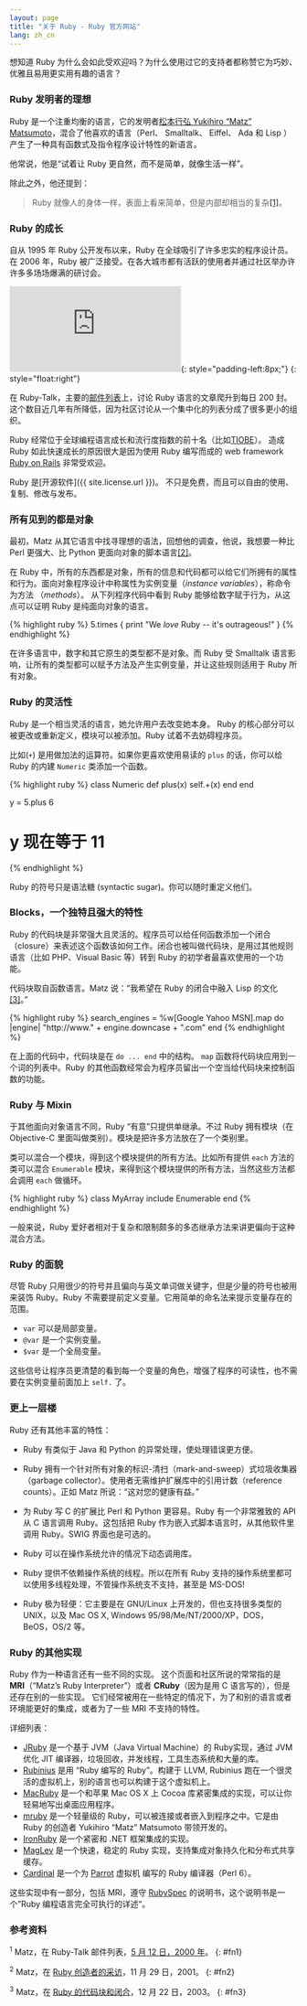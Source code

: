 ```yaml
---
layout: page
title: "关于 Ruby - Ruby 官方网站"
lang: zh_cn
---
```


想知道 Ruby 为什么会如此受欢迎吗？为什么使用过它的支持者都称赞它为巧妙、优雅且易用更实用有趣的语言？

### Ruby 发明者的理想

Ruby 是一个注重均衡的语言，它的发明者[松本行弘 Yukihiro “Matz” Matsumoto][matz]，混合了他喜欢的语言（Perl、
Smalltalk、 Eiffel、 Ada 和 Lisp ） 产生了一种具有函数式及指令程序设计特性的新语言。

他常说，他是“试着让 Ruby 更自然，而不是简单，就像生活一样”。

除此之外，他还提到：

> Ruby 就像人的身体一样，表面上看来简单，但是内部却相当的复杂[\[1\]](#fn1)。

### Ruby 的成长

自从 1995 年 Ruby 公开发布以来，Ruby 在全球吸引了许多忠实的程序设计员。在 2006 年，Ruby
被广泛接受。在各大城市都有活跃的使用者并通过社区举办许许多多场场爆满的研讨会。

![Graph courtesy of
Gmane.](http://gmane.org/plot-rate.php?group=gmane.comp.lang.ruby.general&amp;width=320&amp;height=160&amp;title=Ruby-Talk+Activity
"Graph courtesy of Gmane."){: style="padding-left:8px;"}
{: style="float:right"}

在 Ruby-Talk，主要的[邮件列表](/zh_cn/community/mailing-lists/)上，讨论 Ruby
语言的文章爬升到每日 200 封。这个数目近几年有所降低，因为社区讨论从一个集中化的列表分成了很多更小的组织。

Ruby 经常位于全球编程语言成长和流行度指数的前十名（比如[TIOBE][tiobe]）。
造成 Ruby 如此快速成长的原因很大是因为使用 Ruby 编写而成的 web framework [Ruby on Rails][ror] 非常受欢迎。

Ruby 是[开源软件]({{ site.license.url }})。 不只是免费，而且可以自由的使用、复制、修改与发布。

### 所有见到的都是对象

最初，Matz
从其它语言中找寻理想的语法，回想他的调查，他说，我想要一种比 Perl
更强大、比 Python 更面向对象的脚本语言[\[2\]](#fn2)。

在 Ruby 中，所有的东西都是对象，所有的信息和代码都可以给它们所拥有的属性和行为。面向对象程序设计中称属性为实例变量（*instance
variables*），称命令为方法 （*methods*）。 从下列程序代码中看到 Ruby 能够给数字赋于行为，从这点可以证明 Ruby
是纯面向对象的语言。

{% highlight ruby %}
5.times { print "We *love* Ruby -- it's outrageous!" }
{% endhighlight %}

在许多语言中，数字和其它原生的类型都不是对象。而 Ruby 受 Smalltalk
语言影响，让所有的类型都可以赋予方法及产生实例变量，并让这些规则适用于 Ruby 所有对象。

### Ruby 的灵活性

Ruby 是一个相当灵活的语言，她允许用户去改变她本身。 Ruby 的核心部分可以被更改或重新定义，模块可以被添加。Ruby
试着不去妨碍程序员。

比如(`+`) 是用做加法的运算符。如果你更喜欢使用易读的 `plus` 的话，你可以给 Ruby 的内建 `Numeric` 类添加一个函数。

{% highlight ruby %}
class Numeric
  def plus(x)
    self.+(x)
  end
end

y = 5.plus 6
# y 现在等于 11
{% endhighlight %}

Ruby 的符号只是语法糖 (syntactic sugar)。你可以随时重定义他们。

### Blocks，一个独特且强大的特性

Ruby 的代码块是非常强大且灵活的。程序员可以给任何函数添加一个闭合（closure）来表述这个函数该如何工作。闭合也被叫做代码块，是用过其他规则语言（比如 PHP、Visual Basic 等）转到 Ruby 的初学者最喜欢使用的一个功能。

代码块取自函数语言。Matz 说：“我希望在 Ruby 的闭合中融入 Lisp 的文化 [\[3\]](#fn3)。”

{% highlight ruby %}
search_engines =
  %w[Google Yahoo MSN].map do |engine|
    "http://www." + engine.downcase + ".com"
  end
{% endhighlight %}

在上面的代码中，代码块是在 `do ... end` 中的结构。 `map` 函数将代码块应用到一个词的列表中。Ruby
的其他函数经常会为程序员留出一个空当给代码块来控制函数的功能。

### Ruby 与 Mixin

于其他面向对象语言不同，Ruby “有意”只提供单继承。不过 Ruby 拥有模块（在 Objective-C
里面叫做类别）。模块是把许多方法放在了一个类别里。

类可以混合一个模块，得到这个模块提供的所有方法。比如所有提供 `each` 方法的类可以混合 `Enumerable`
模块，来得到这个模块提供的所有方法，当然这些方法都会调用 `each` 做循环。

{% highlight ruby %}
class MyArray
  include Enumerable
end
{% endhighlight %}

一般来说，Ruby 爱好者相对于复杂和限制颇多的多态继承方法来讲更偏向于这种混合方法。

### Ruby 的面貌

尽管 Ruby 只用很少的符号并且偏向与英文单词做关键字，但是少量的符号也被用来装饰 Ruby。Ruby
不需要提前定义变量。它用简单的命名法来提示变量存在的范围。

* `var` 可以是局部变量。
* `@var` 是一个实例变量。
* `$var` 是一个全局变量。

这些信号让程序员更清楚的看到每一个变量的角色，增强了程序的可读性，也不需要在实例变量前面加上 `self.` 了。

### 更上一层楼

Ruby 还有其他丰富的特性：

* Ruby 有类似于 Java 和 Python 的异常处理，使处理错误更方便。

* Ruby 拥有一个针对所有对象的标识-清扫（mark-and-sweep）式垃圾收集器（garbage collector）。使用者无需维护扩展库中的引用计数（reference counts）。正如
  Matz 所说：“这对您的健康有益。”

* 为 Ruby 写 C 的扩展比 Perl 和 Python 更容易。Ruby 有一个非常雅致的 API 从 C 语言调用 Ruby。这包括把
  Ruby 作为嵌入式脚本语言时，从其他软件里调用 Ruby。SWIG 界面也是可选的。

* Ruby 可以在操作系统允许的情况下动态调用库。

* Ruby 提供不依赖操作系统的线程。所以在所有 Ruby 支持的操作系统里都可以使用多线程处理，不管操作系统支不支持，甚至是 MS-DOS!

* Ruby 极为轻便：它主要是在 GNU/Linux 上开发的，但也支持很多类型的 UNIX，以及 Mac OS X, Windows
  95/98/Me/NT/2000/XP，DOS，BeOS，OS/2 等。

### Ruby 的其他实现

Ruby 作为一种语言还有一些不同的实现。
这个页面和社区所说的常常指的是 **MRI**（“Matz’s Ruby Interpreter”）或者 **CRuby**（因为是用 C 语言写的），但是还存在别的一些实现。
它们经常被用在一些特定的情况下，为了和别的语言或者环境能更好的集成，或者为了一些 MRI 不支持的特性。

详细列表：

* [JRuby][jruby] 是一个基于 JVM（Java Virtual Machine）的 Ruby实现，通过 JVM 优化 JIT 编译器，垃圾回收，并发线程，工具生态系统和大量的库。
* [Rubinius][rubinius] 是用 “Ruby 编写的 Ruby”。构建于 LLVM,
  Rubinius 跑在一个很灵活的虚拟机上，别的语言也可以构建于这个虚拟机上。
* [MacRuby][macruby] 是一个和苹果 Mac OS X 上 Cocoa 库紧密集成的实现，可以让你轻易地写出桌面应用程序。
* [mruby][mruby] 是一个轻量级的 Ruby，可以被连接或者嵌入到程序之中。它是由 Ruby 的创造者 Yukihiro “Matz” Matsumoto 带领开发的。
* [IronRuby][ironruby] 是一个紧密和 .NET 框架集成的实现。
* [MagLev][maglev] 是一个快速，稳定的 Ruby 实现，支持集成对象持久化和分布式共享缓存。
* [Cardinal][cardinal] 是一个为 [Parrot][parrot] 虚拟机 编写的 Ruby 编译器（Perl 6）。

这些实现中有一部分，包括 MRI，遵守 [RubySpec][rubyspec] 的说明书，这个说明书是一个”Ruby 编程语言完全可执行的详述“。

### 参考资料

<sup>1</sup> Matz，在 Ruby-Talk 邮件列表，[5 月 12 日，2000 年][blade]。
{: #fn1}

<sup>2</sup> Matz，在 [Ruby 创造者的采访][linuxdevcenter]，11 月 29 日，2001。
{: #fn2}

<sup>3</sup> Matz，在 [Ruby 的代码块和闭合][artima]，12 月 22 日，2003。
{: #fn3}



[matz]: http://www.rubyist.net/~matz/
[blade]: http://blade.nagaokaut.ac.jp/cgi-bin/scat.rb/ruby/ruby-talk/2773
[ror]: http://rubyonrails.org/
[linuxdevcenter]: http://www.linuxdevcenter.com/pub/a/linux/2001/11/29/ruby.html
[artima]: http://www.artima.com/intv/closures2.html
[tiobe]: http://www.tiobe.com/index.php/content/paperinfo/tpci/index.html
[jruby]: http://jruby.org
[rubinius]: http://rubini.us
[macruby]: http://www.macruby.org
[mruby]: http://www.mruby.org/
[ironruby]: http://www.ironruby.net
[maglev]: http://ruby.gemstone.com
[cardinal]: https://github.com/parrot/cardinal
[parrot]: http://parrot.org
[rubyspec]: http://rubyspec.org

